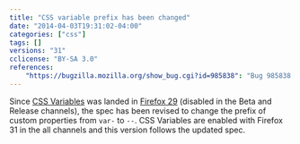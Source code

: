 ```yaml
---
title: "CSS variable prefix has been changed"
date: "2014-04-03T19:31:02-04:00"
categories: ["css"]
tags: []
versions: "31"
cclicense: "BY-SA 3.0"
references:
    "https://bugzilla.mozilla.org/show_bug.cgi?id=985838": "Bug 985838 – change \"var-\" prefix of CSS Variables to \"--\""
---
```

Since [CSS Variables](https://developer.mozilla.org/en-US/docs/Web/CSS/Using_CSS_variables) was landed in [Firefox 29](https://developer.mozilla.org/en-US/docs/Mozilla/Firefox/Releases/29) (disabled in the Beta and Release channels), the spec has been revised to change the prefix of custom properties from `var-` to `--`. CSS Variables are enabled with Firefox 31 in the all channels and this version follows the updated spec.

